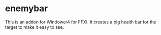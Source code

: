 # enemybar

This is an addon for Windower4 for FFXI. It creates a big health bar for the target to make it easy to see.
